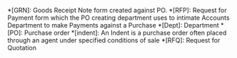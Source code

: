 *[GRN]: Goods Receipt Note form created against PO.
*[RFP]: Request for Payment form which the PO creating department uses to intimate Accounts Department to make Payments against a Purchase
*[Dept]: Department
*[PO]: Purchase order
*[indent]: An Indent is a purchase order often placed through an agent under specified conditions of sale
*[RFQ]: Request for Quotation
